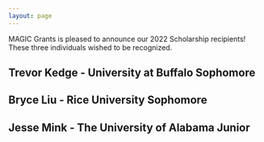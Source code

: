 ```yaml
---
layout: page
---
```


MAGIC Grants is pleased to announce our 2022 Scholarship recipients! These three individuals wished to be recognized.

## Trevor Kedge - University at Buffalo Sophomore
## Bryce Liu - Rice University Sophomore
## Jesse Mink - The University of Alabama Junior